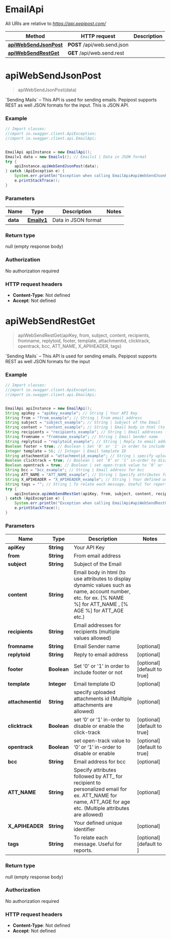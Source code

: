 # EmailApi

All URIs are relative to *https://api.pepipost.com/*

Method | HTTP request | Description
------------- | ------------- | -------------
[**apiWebSendJsonPost**](EmailApi.md#apiWebSendJsonPost) | **POST** /api/web.send.json | 
[**apiWebSendRestGet**](EmailApi.md#apiWebSendRestGet) | **GET** /api/web.send.rest | 


<a name="apiWebSendJsonPost"></a>
# **apiWebSendJsonPost**
> apiWebSendJsonPost(data)



&#x60;Sending Mails&#x60; – This API is used for sending emails. Pepipost supports REST as well JSON formats for the input. This is JSON API. 

### Example
```java
// Import classes:
//import io.swagger.client.ApiException;
//import io.swagger.client.api.EmailApi;


EmailApi apiInstance = new EmailApi();
Emailv1 data = new Emailv1(); // Emailv1 | Data in JSON format
try {
    apiInstance.apiWebSendJsonPost(data);
} catch (ApiException e) {
    System.err.println("Exception when calling EmailApi#apiWebSendJsonPost");
    e.printStackTrace();
}
```

### Parameters

Name | Type | Description  | Notes
------------- | ------------- | ------------- | -------------
 **data** | [**Emailv1**](Emailv1.md)| Data in JSON format |

### Return type

null (empty response body)

### Authorization

No authorization required

### HTTP request headers

 - **Content-Type**: Not defined
 - **Accept**: Not defined

<a name="apiWebSendRestGet"></a>
# **apiWebSendRestGet**
> apiWebSendRestGet(apiKey, from, subject, content, recipients, fromname, replytoid, footer, template, attachmentid, clicktrack, opentrack, bcc, ATT_NAME, X_APIHEADER, tags)



&#x60;Sending Mails&#x60; – This API is used for sending emails. Pepipost supports REST as well JSON formats for the input 

### Example
```java
// Import classes:
//import io.swagger.client.ApiException;
//import io.swagger.client.api.EmailApi;


EmailApi apiInstance = new EmailApi();
String apiKey = "apiKey_example"; // String | Your API Key
String from = "from_example"; // String | From email address
String subject = "subject_example"; // String | Subject of the Email
String content = "content_example"; // String | Email body in html (to use attributes to display dynamic values such as name, account number, etc. for ex. [% NAME %] for ATT_NAME , [% AGE %] for ATT_AGE etc.)
String recipients = "recipients_example"; // String | Email addresses for recipients (multiple values allowed)
String fromname = "fromname_example"; // String | Email Sender name
String replytoid = "replytoid_example"; // String | Reply to email address
Boolean footer = true; // Boolean | Set '0' or '1' in order to include footer or not
Integer template = 56; // Integer | Email template ID
String attachmentid = "attachmentid_example"; // String | specify uploaded attachments id (Multiple attachments are allowed)
Boolean clicktrack = true; // Boolean | set ‘0’ or ‘1’ in-order to disable or enable the click-track
Boolean opentrack = true; // Boolean | set open-track value to ‘0’ or ‘1’ in-order to disable or enable
String bcc = "bcc_example"; // String | Email address for bcc
String ATT_NAME = "ATT_NAME_example"; // String | Specify attributes followed by ATT_ for recipient to personalized email for ex. ATT_NAME for name, ATT_AGE for age etc. (Multiple attributes are allowed)
String X_APIHEADER = "X_APIHEADER_example"; // String | Your defined unique identifier
String tags = ""; // String | To relate each message. Useful for reports.
try {
    apiInstance.apiWebSendRestGet(apiKey, from, subject, content, recipients, fromname, replytoid, footer, template, attachmentid, clicktrack, opentrack, bcc, ATT_NAME, X_APIHEADER, tags);
} catch (ApiException e) {
    System.err.println("Exception when calling EmailApi#apiWebSendRestGet");
    e.printStackTrace();
}
```

### Parameters

Name | Type | Description  | Notes
------------- | ------------- | ------------- | -------------
 **apiKey** | **String**| Your API Key |
 **from** | **String**| From email address |
 **subject** | **String**| Subject of the Email |
 **content** | **String**| Email body in html (to use attributes to display dynamic values such as name, account number, etc. for ex. [% NAME %] for ATT_NAME , [% AGE %] for ATT_AGE etc.) |
 **recipients** | **String**| Email addresses for recipients (multiple values allowed) |
 **fromname** | **String**| Email Sender name | [optional]
 **replytoid** | **String**| Reply to email address | [optional]
 **footer** | **Boolean**| Set &#39;0&#39; or &#39;1&#39; in order to include footer or not | [optional] [default to true]
 **template** | **Integer**| Email template ID | [optional]
 **attachmentid** | **String**| specify uploaded attachments id (Multiple attachments are allowed) | [optional]
 **clicktrack** | **Boolean**| set ‘0’ or ‘1’ in-order to disable or enable the click-track | [optional] [default to true]
 **opentrack** | **Boolean**| set open-track value to ‘0’ or ‘1’ in-order to disable or enable | [optional] [default to true]
 **bcc** | **String**| Email address for bcc | [optional]
 **ATT_NAME** | **String**| Specify attributes followed by ATT_ for recipient to personalized email for ex. ATT_NAME for name, ATT_AGE for age etc. (Multiple attributes are allowed) | [optional]
 **X_APIHEADER** | **String**| Your defined unique identifier | [optional]
 **tags** | **String**| To relate each message. Useful for reports. | [optional] [default to ]

### Return type

null (empty response body)

### Authorization

No authorization required

### HTTP request headers

 - **Content-Type**: Not defined
 - **Accept**: Not defined

